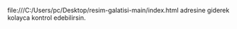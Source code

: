 file:///C:/Users/pc/Desktop/resim-galatisi-main/index.html adresine giderek kolayca kontrol edebilirsin.
